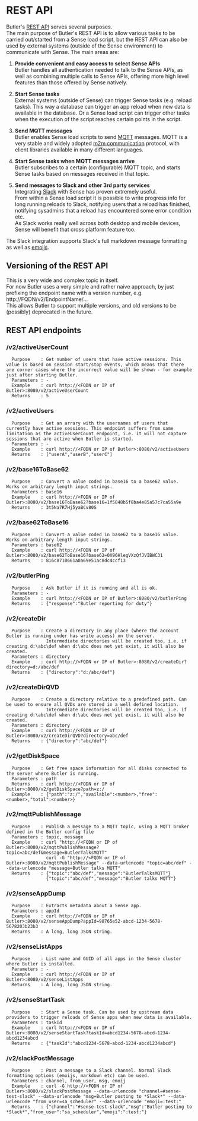 # REST API

Butler's [REST API](https://en.wikipedia.org/wiki/Representational_state_transfer) serves several purposes.   
The main purpose of Butler's REST API is to allow various tasks to be carried out/started from a Sense load script, but the REST API can also be used by external systems (outside of the Sense environment) to communicate with Sense. The main areas are:  

1. **Provide convenient and easy access to select Sense APIs**   
Butler handles all authentication needed to talk to the Sense APIs, as well as combining multiple calls to Sense APIs, offering more high level features than those offered by Sense natively.

2. **Start Sense tasks**  
External systems (outside of Sense) can trigger Sense tasks (e.g. reload tasks). This way a database can trigger an app reload when new data is available in the database. Or a Sense load script can trigger other tasks when the execution of the script reaches certain points in the script.

3. **Send MQTT messages**  
Butler enables Sense load scripts to send [MQTT](http://mqtt.org/) messages. MQTT is a very stable and widely adopted [m2m communication](https://en.wikipedia.org/wiki/Machine_to_machine) protocol, with client libraries available in many different languages.

4. **Start Sense tasks when MQTT messages arrive**   
Butler subscribes to a certain (configurable) MQTT topic, and starts Sense tasks based on messages received in that topic.

5. **Send messages to Slack and other 3rd party services**   
Integrating [Slack](https://slack.com/) with Sense has proven extremely useful.   
From within a Sense load script it is possible to write progress info for long running reloads to Slack, notifying users that a reload has finished, notifying sysadmins that a reload has encountered some error condition etc.  
As Slack works really well across both desktop and mobile devices, Sense will benefit that cross platform feature too.  

The Slack integration supports Slack's full markdown message formatting as well as [emoijs](https://get.slack.help/hc/en-us/articles/202931348-Emoji-and-emoticons).

## Versioning of the REST API
This is a very wide and complex topic in itself.  
For now Butler uses a very simple and rather naive approach, by just prefixing the endpoint name with a version number, e.g. http://FQDN/v2/EndpointName/...   
This allows Butler to support multiple versions, and old versions to be (possibly) deprecated in the future.


## REST API endpoints

### /v2/activeUserCount
      Purpose    : Get number of users that have active sessions. This value is based on session start/stop events, which means that there are corner cases where the incorrect value will be shown - for example just after starting Butler.  
      Parameters : -
      Example    : curl http://<FQDN or IP of Butler>:8080/v2/activeUserCount
      Returns    : 5

### /v2/activeUsers
      Purpose    : Get an arrary with the usernames of users that currently have active sessions. This endpoint suffers from same limitation as the activeUserCount endpoint, i.e. it will not capture sessions that are active when Butler is started.  
      Parameters : -
      Example    : curl http://<FQDN or IP of Butler>:8080/v2/activeUsers
      Returns    : ["userA","userB","userC"]

### /v2/base16ToBase62
      Purpose    : Convert a value coded in base16 to a base62 value. Works on arbitrary length input strings.  
      Parameters : base16
      Example    : curl http://<FQDN or IP of Butler>:8080/v2/base16ToBase62?base16=1f5848b5f8ba4e85a57c7ca55a9e
      Returns    : 3t5Na7R7Hj5yaBCv80S

### /v2/base62ToBase16
      Purpose    : Convert a value coded in base62 to a base16 value. Works on arbitrary length input strings.  
      Parameters : base62
      Example    : curl http://<FQDN or IP of Butler>:8080/v2/base62ToBase16?base62=0X96HlegVXzQfJVIBWC31
      Returns    : 816c8710661a0a69e51ac8dc4ccf13

### /v2/butlerPing
      Purpose    : Ask Butler if it is running and all is ok.
      Parameters : -
      Example    : curl http://<FQDN or IP of Butler>:8080/v2/butlerPing
      Returns    : {"response":"Butler reporting for duty"}

### /v2/createDir
      Purpose    : Create a directory in any place (where the account Butler is running under has write access) on the server.  
                   Intermediate directories will be created too, i.e. if creating d:\abc\def when d:\abc does net yet exist, it will also be created.
      Parameters : directory
      Example    : curl http://<FQDN or IP of Butler>:8080/v2/createDir?directory=d:/abc/def
      Returns    : {"directory":"d:/abc/def"}

### /v2/createDirQVD
      Purpose    : Create a directory relative to a predefined path. Can be used to ensure all QVDs are stored in a well defined location.
                   Intermediate directories will be created too, i.e. if creating d:\abc\def when d:\abc does net yet exist, it will also be created.
      Parameters : directory
      Example    : curl http://<FQDN or IP of Butler>:8080/v2/createDirQVD?directory=abc/def
      Returns    : {"directory":"abc/def"}

### /v2/getDiskSpace
      Purpose    : Get free space information for all disks connected to the server where Butler is running.
      Parameters : path
      Returns    : curl http://<FQDN or IP of Butler>:8080/v2/getDiskSpace?path=z:/
      Example    : {"path":"z:/","available":<number>,"free":<number>,"total":<number>}

### /v2/mqttPublishMessage
      Purpose    : Publish a message to a MQTT topic, using a MQTT broker defined in the Butler config file
      Parameters : topic, message
      Example    : curl "http://<FQDN or IP of Butler>:8080/v2/mqttPublishMessage?topic=abc/def&message=ButlerTalksMQTT"
                   curl -G "http://<FQDN or IP of Butler>:8080/v2/mqttPublishMessage" --data-urlencode "topic=abc/def" --data-urlencode "message=Butler talks MQTT"
      Returns    : {"topic":"abc/def","message":"ButlerTalksMQTT"}
                   {"topic":"abc/def","message":"Butler talks MQTT"}

### /v2/senseAppDump
      Purpose    : Extracts metadata about a Sense app.
      Parameters : appId
      Example    : curl http://<FQDN or IP of Butler>:8080/v2/senseAppDump?appId=98765e52-abcd-1234-5678-5678203b23b3
      Returns    : A long, long JSON string.

### /v2/senseListApps
      Purpose    : List name and GUID of all apps in the Sense cluster where Butler is installed.
      Parameters : -
      Example    : curl http://<FQDN or IP of Butler>:8080/v2/senseListApps
      Returns    : A long, long JSON string.

### /v2/senseStartTask
      Purpose    : Start a Sense task. Can be used by upstream data providers to trigger reloads of Sense apps when new data is available.
      Parameters : taskId
      Example    : curl http://<FQDN or IP of Butler>:8080/v2/senseStartTask?taskId=abcd1234-5678-abcd-1234-abcd1234abcd
      Returns    : {"taskId":"abcd1234-5678-abcd-1234-abcd1234abcd"}

### /v2/slackPostMessage
      Purpose    : Post a message to a Slack channel. Normal Slack formatting options (emoijs, markdown etc) can be used.
      Parameters : channel, from_user, msg, emoij
      Example    : curl -G http://<FQDN or IP of Butler>:8080/v2/slackPostMessage --data-urlencode "channel=#sense-test-slack" --data-urlencode "msg=Butler posting to *Slack*" --data-urlencode "from_user=sa_scheduler" --data-urlencode "emoji=:test:"
      Returns    : {"channel":"#sense-test-slack","msg":"Butler posting to *Slack*","from_user":"sa_scheduler","emoji":":test:"}
